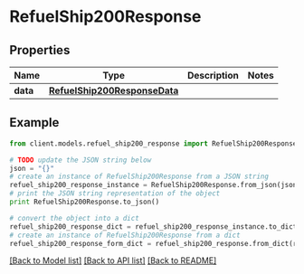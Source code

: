 # RefuelShip200Response

## Properties

Name | Type | Description | Notes
------------ | ------------- | ------------- | -------------
**data** | [**RefuelShip200ResponseData**](RefuelShip200ResponseData.md) |  |

## Example

```python
from client.models.refuel_ship200_response import RefuelShip200Response

# TODO update the JSON string below
json = "{}"
# create an instance of RefuelShip200Response from a JSON string
refuel_ship200_response_instance = RefuelShip200Response.from_json(json)
# print the JSON string representation of the object
print RefuelShip200Response.to_json()

# convert the object into a dict
refuel_ship200_response_dict = refuel_ship200_response_instance.to_dict()
# create an instance of RefuelShip200Response from a dict
refuel_ship200_response_form_dict = refuel_ship200_response.from_dict(refuel_ship200_response_dict)
```

[[Back to Model list]](../README.md#documentation-for-models) [[Back to API list]](../README.md#documentation-for-api-endpoints) [[Back to README]](../README.md)

